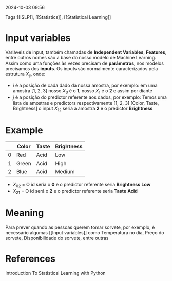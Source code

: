 2024-10-03 09:56

Tags:[[ISLP]], [[Statistics]], [[Statistical Learning]]

# Input variables

Variáveis de input, também chamadas de **Independent Variables**, **Features**, entre outros nomes são a base do nosso modelo de Machine Learning. Assim como uma funções às vezes precisam de **parâmetros**, nos modelos precisamos dos **inputs**. Os inputs são normalmente caracterizados pela estrutura $X_{ij}$, onde:

+ $i$ é a posição de cada dado da nossa amostra, por exemplo: em uma amostra [1, 2, 3] nosso $X_0$ é o **1**, nosso $X_1$ é o **2** e assim por diante
+ $j$ é a posição do predictor referente aos dados, por exemplo: Temos uma lista de amostras e predictors respectivamente [1, 2, 3]  [Color, Taste, Brightness] o input $X_{12}$ seria a amostra **2** e o predictor **Brightness**
# Example

|     | Color | Taste | Brightness |
| --- | ----- | ----- | ---------- |
| 0   | Red   | Acid  | Low        |
| 1   | Green | Acid  | High       |
| 2   | Blue  | Acid  | Medium     |

+ $X_{02}$ = O id seria o **0** e o predictor referente seria **Brightness** **Low**
+ $X_{21}$ = O id será o **2** e o predictor referente seria **Taste** **Acid** 

# Meaning

Para prever quando as pessoas querem tomar sorvete, por exemplo, é necessário algumas [[Input variables]] como Temperatura no dia, Preço do sorvete, Disponibilidade do sorvete, entre outras

# References

Introduction To Statistical Learning with Python